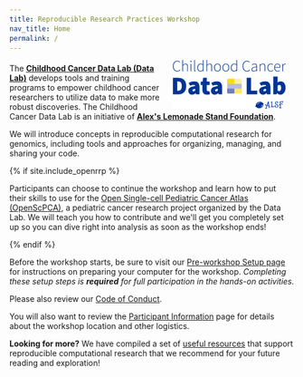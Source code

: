 ```yaml
---
title: Reproducible Research Practices Workshop
nav_title: Home
permalink: /
---
```



<p><img style = "padding: 0 15px; float: right;" img src = "images/ccdl-logo.png" width = "200"></p>
<p style="margin-top: 20px;"> </p>
<p>
The <b><a href="https://www.ccdatalab.org/" title="Alex's Lemonade Stand Foundation">Childhood Cancer Data Lab (Data Lab)</a></b> develops tools and training programs to empower childhood cancer researchers to utilize  data to make more robust discoveries.
The Childhood Cancer Data Lab is an initiative of <b><a href="https://www.alexslemonade.org/" title="Alex's Lemonade Stand Foundation">Alex's Lemonade Stand Foundation</a></b>.
</p>

We will introduce concepts in reproducible computational research for genomics, including tools and approaches for organizing, managing, and sharing your code.

<!-- These sentences will only appear if the workshop is OpenRRP.-->
{% if site.include_openrrp %}

Participants can choose to continue the workshop and learn how to put their skills to use for the [Open Single-cell Pediatric Cancer Atlas (OpenScPCA)](https://openscpca.readthedocs.io/en/latest/), a pediatric cancer research project organized by the Data Lab.
We will teach you how to contribute and we'll get you completely set up so you can dive right into analysis as soon as the workshop ends!

{% endif %}

Before the workshop starts, be sure to visit our [Pre-workshop Setup page](setup_instructions/setup_overview.md) for instructions on preparing your computer for the workshop.
_Completing these setup steps is **required** for full participation in the hands-on activities._

Please also review our [Code of Conduct](code-of-conduct.md).

You will also want to review the [Participant Information](participant_information.md) page for details about the workshop location and other logistics.


**Looking for more?**
We have compiled a set of [useful resources](reproducibility_resources.md) that support reproducible computational research that we recommend for your future reading and exploration!
